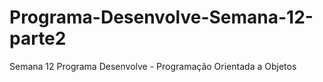 # Programa-Desenvolve-Semana-12-parte2
 Semana 12 Programa Desenvolve - Programação Orientada a Objetos
